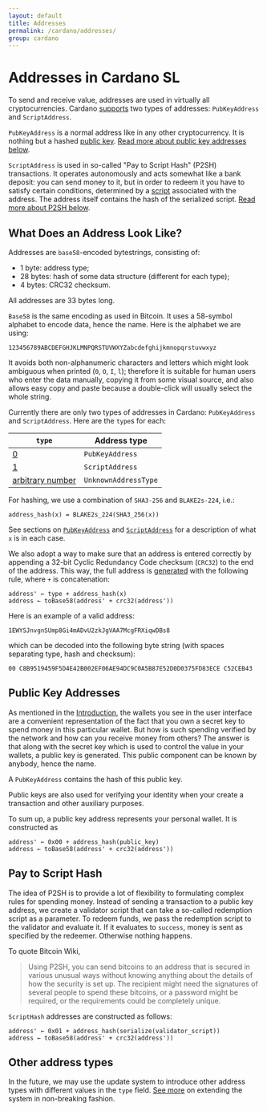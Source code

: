 ```yaml
---
layout: default
title: Addresses
permalink: /cardano/addresses/
group: cardano
---
```

[//]: # (Reviewed at 403cea2d897aba95163b709bd13c35d343116f3f)

# Addresses in Cardano SL

To send and receive value, addresses are used in virtually all cryptocurrencies.
Cardano [supports](https://github.com/input-output-hk/cardano-sl/blob/f37c6cf6a43f42cd7c0a0477e33ae95155d50450/src/Pos/Types/Core.hs#L231)
two types of addresses: `PubKeyAddress` and `ScriptAddress`.

`PubKeyAddress` is a normal address like in any other cryptocurrency. It is nothing but a
hashed [public key](https://github.com/input-output-hk/cardano-sl/blob/f37c6cf6a43f42cd7c0a0477e33ae95155d50450/src/Pos/Types/Core.hs#L231).
[Read more about public key addresses below](#public-key-addresses).

`ScriptAddress` is used in so-called "Pay to Script Hash" (P2SH) transactions. It operates
autonomously and acts somewhat like a bank deposit: you can send money to it, but
in order to redeem it you have to satisfy certain conditions, determined by a
[script](https://github.com/input-output-hk/cardano-sl/blob/f37c6cf6a43f42cd7c0a0477e33ae95155d50450/src/Pos/Script/Type.hs#L38)
associated with the address. The address itself contains the hash of the serialized script.
[Read more about P2SH below](#pay-to-script-hash).

## What Does an Address Look Like?

Addresses are `base58`-encoded bytestrings, consisting of:

* 1 byte: address type;
* 28 bytes: hash of some data structure (different for each type);
* 4 bytes: CRC32 checksum.

All addresses are 33 bytes long.

`Base58` is the same encoding as used in Bitcoin. It uses a 58-symbol alphabet
to encode data, hence the name. Here is the alphabet we are using:

    123456789ABCDEFGHJKLMNPQRSTUVWXYZabcdefghijkmnopqrstuvwxyz

It avoids both non-alphanumeric characters and letters which might look
ambiguous when printed (`0`, `O`, `I`, `l`); therefore it is suitable for
human users who enter the data manually, copying it from some visual source,
and also allows easy copy and paste because a double-click will usually select
the whole string.

Currently there are only two types of addresses in Cardano: `PubKeyAddress`
and `ScriptAddress`. Here are the `type`s for each:

| `type`  | Address type    |
|---------|-----------------|
| [0](https://github.com/input-output-hk/cardano-sl/blob/2f3c7df7d324bc056fefe0fce856e39a692f6d9f/src/Pos/Binary/Address.hs#L18)       | `PubKeyAddress` |
| [1](https://github.com/input-output-hk/cardano-sl/blob/2f3c7df7d324bc056fefe0fce856e39a692f6d9f/src/Pos/Binary/Address.hs#L22)       | `ScriptAddress` |
| [arbitrary number](https://github.com/input-output-hk/cardano-sl/blob/2f3c7df7d324bc056fefe0fce856e39a692f6d9f/src/Pos/Binary/Address.hs#L26) | `UnknownAddressType` |

For hashing, we use a combination of `SHA3-256` and `BLAKE2s-224`, i.e.:

    address_hash(x) = BLAKE2s_224(SHA3_256(x))

See sections on [`PubKeyAddress`](#public-key-addresses) and
[`ScriptAddress`](#pay-to-script-hash) for a description of
what `x` is in each case.

We also adopt a way to make sure that an address is entered correctly
by appending a 32-bit Cyclic Redundancy Code checksum (`CRC32`) to
the end of the address. This way, the full address is
[generated](https://github.com/input-output-hk/cardano-sl/blob/2f3c7df7d324bc056fefe0fce856e39a692f6d9f/src/Pos/Binary/Address.hs#L50)
with the following rule, where `+` is concatenation:

    address' ← type + address_hash(x)
    address ← toBase58(address' + crc32(address'))

Here is an example of a valid address:

    1EWYSJnvgnSUmp8Gi4mADvU2zkJgVAA7McgFRXiqwDBs8

which can be decoded into the following byte string (with spaces separating
type, hash and checksum):

    00 C8B9519459F5D4E42B002EF06AE94DC9C0A5B87E52D0D0375FD83ECE C52CEB43

## Public Key Addresses

As mentioned in the [Introduction](/#you-own-your-money), the
wallets you see in the user interface are a convenient representation of
the fact that you own a secret key to spend money in this particular
wallet. But how is such spending verified by the network and how can you
receive money from others? The answer is that along with the secret key
which is used to control the value in your wallets, a public key is
generated. This public component can be known by anybody, hence the name.

A `PubKeyAddress` contains the hash of this public key.

Public keys are also used for verifying your identity when your create a
transaction and other auxiliary purposes.

To sum up, a public key address represents your personal wallet. It is
constructed as

    address' ← 0x00 + address_hash(public_key)
    address ← toBase58(address' + crc32(address'))

## Pay to Script Hash

The idea of P2SH is to provide a lot of flexibility to formulating complex
rules for spending money. Instead of sending a transaction to a public key
address, we create a validator script that can take a so-called redemption script
as a parameter. To redeem funds, we pass the redemption script to the
validator and evaluate it. If it evaluates to `success`, money is sent as
specified by the redeemer. Otherwise nothing happens.

To quote Bitcoin Wiki,

> Using P2SH, you can send bitcoins to an address that is secured in
> various unusual ways without knowing anything about the details of how
> the security is set up. The recipient might need the signatures of
> several people to spend these bitcoins, or a password might be
> required, or the requirements could be completely unique.

`ScriptHash` addresses are constructed as follows:

    address' ← 0x01 + address_hash(serialize(validator_script))
    address ← toBase58(address' + crc32(address'))

## Other address types

In the future, we may use the update system to introduce other address types
with different values in the `type` field.
[See more](/update-mechanism/#soft-fork-updates) on extending the system
in non-breaking fashion.
